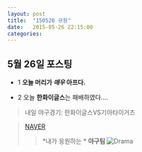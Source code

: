 ```yaml
---
layout: post
title:  "150526 규원"
date:   2015-05-26 22:15:00
categories: 
---
```


## 5월 26일 포스팅

* 1 **오늘 머리가 *매우*  아프다.**

- 2 오늘 **한화이글스**는 패배하였다....

> 내일 야구경기: 한화이글스VS기아타이거즈

>[NAVER](https://www.naver.com)
>
>> *내가 응원하는 * **야구팀**
>![Drama](http://ilyo.co.kr/contents/article/images/2015/0525/1432481438620564.jpg)